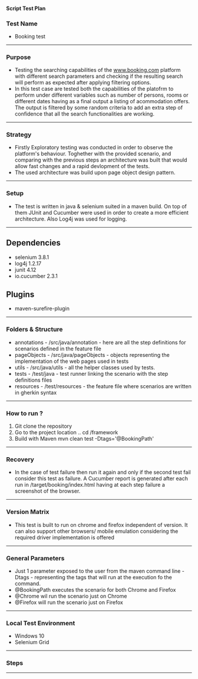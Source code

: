 #### Script Test Plan

### Test Name
* Booking test
-------------------
### Purpose 
* Testing the searching capabilities of the www.booking.com platform
  with different search parameters and checking if the resulting search
  will perform as expected after applying filtering options.
* In this test case are tested both the capabilities of the platofrm to
perform under different variables such as number of persons, rooms or 
different dates having as a final output a listing of acommodation offers.
The output is filtered by some random criteria to add an extra step of 
confidence that all the search functionalities are working.
  
-------------------
### Strategy
* Firstly Exploratory testing was conducted in order to observe the 
  platform's behaviour. Toghether with the provided scenario, and comparing
  with the previous steps an architecture was built that would allow fast
  changes and a rapid devlopment of the tests.
* The used architecture was build upon page object design pattern.

-------------------
### Setup
* The test is written in java & selenium suited in a maven build.
  On top of them JUnit and Cucumber were used in order to create a more
  efficient architecture. Also Log4j was used for logging.
  

-------------------
## Dependencies
* selenium 3.8.1
* log4j 1.2.17
* junit 4.12
* io.cucumber 2.3.1
## Plugins
* maven-surefire-plugin

-------------------
### Folders & Structure
* annotations - /src/java/annotation - here are all the step definitions for scenarios defined in the feature file
* pageObjects - /src/java/pageObjects - objects representing the implementation of the web pages used in tests
* utils - /src/java/utils - all the helper classes used by tests.
* tests - /test/java - test runner linking the scenario with the step definitions files
* resources - /test/resources - the feature file where scenarios are written in gherkin syntax

-------------------
### How to run ?
1. Git clone the repository
2. Go to the project location .. cd /framework
3. Build with Maven  mvn clean test -Dtags='@BookingPath'

-------------------
### Recovery
* In the case of test failure then run it again and only if the second test fail 
 consider this test as failure. A Cucumber report is generated after each run in /target/booking/index.html
 having at each step failure a screenshot of the browser.


-------------------
### Version Matrix
* This test is built to run on chrome and firefox independent of version. It can
  also support other browsers/ mobile emulation considering the required driver
  implementation is offered


-------------------
### General Parameters
* Just 1 parameter exposed to the user from the maven command line
 -Dtags - representing the tags that will run at the execution fo the command.
* @BookingPath executes the scenario for both Chrome and Firefox
*  @Chrome wil run the scenario just on Chrome
* @Firefox will run the scenario just on Firefox


-------------------
### Local Test Environment
* Windows 10
* Selenium Grid


-------------------
### Steps

-------------------
